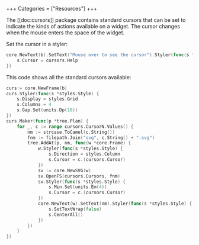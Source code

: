 +++
Categories = ["Resources"]
+++

The [[doc:cursors]] package contains standard cursors that can be set to indicate the kinds of actions available on a widget. The cursor changes when the mouse enters the space of the widget.

Set the cursor in a styler:
```Go
core.NewText(b).SetText("Mouse over to see the cursor").Styler(func(s *styles.Style) {
    s.Cursor = cursors.Help
})
```

This code shows all the standard cursors available:

```Go
curs:= core.NewFrame(b)
curs.Styler(func(s *styles.Style) {
    s.Display = styles.Grid
    s.Columns = 4
	s.Gap.Set(units.Dp(18))
})
curs.Maker(func(p *tree.Plan) {
	for _, c := range cursors.CursorN.Values() {
		nm := strcase.ToCamel(c.String())
		fnm := filepath.Join("svg", c.String() + ".svg")
		tree.AddAt(p, nm, func(w *core.Frame) {
            w.Styler(func(s *styles.Style) {
                s.Direction = styles.Column
				s.Cursor = c.(cursors.Cursor)
            })
			sv := core.NewSVG(w)
			sv.OpenFS(cursors.Cursors, fnm)
			sv.Styler(func(s *styles.Style) {
				s.Min.Set(units.Em(4))
				s.Cursor = c.(cursors.Cursor)
			})
            core.NewText(w).SetText(nm).Styler(func(s *styles.Style) {
                s.SetTextWrap(false)
				s.CenterAll()
			})
		})
	}
})
```

